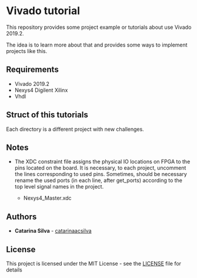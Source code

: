 # Vivado tutorial 

This repository provides some project example or tutorials about use Vivado 2019.2.

The idea is to learn more about that and provides some ways to implement projects like this.


## Requirements

- Vivado 2019.2
- Nexys4 Digilent Xilinx
- Vhdl

## Struct of this tutorials

Each directory is a different project with new challenges.

## Notes

- The XDC constraint file assigns the physical IO locations on FPGA to the pins located on the board. It is necessary, to each project, uncomment the lines corresponding to used pins. Sometimes, should be necessary rename the used ports (in each line, after get_ports) according to the top level signal names in the project.

    - Nexys4_Master.xdc

## Authors

* **Catarina Silva** - [catarinaacsilva](https://github.com/catarinaacsilva)

## License

This project is licensed under the MIT License - see the [LICENSE](LICENSE) file for details
